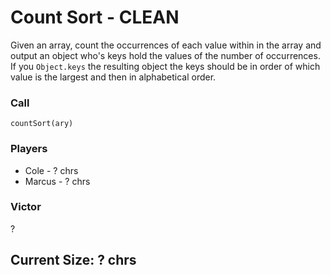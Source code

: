 # Count Sort - CLEAN
Given an array, count the occurrences of each value within in the array and output an object who's keys hold the values of the number of occurrences. If you `Object.keys` the resulting object the keys should be in order of which value is the largest and then in alphabetical order.

### Call
`countSort(ary)`

### Players
* Cole - ? chrs
* Marcus - ? chrs

### Victor
?

## Current Size: ? chrs
